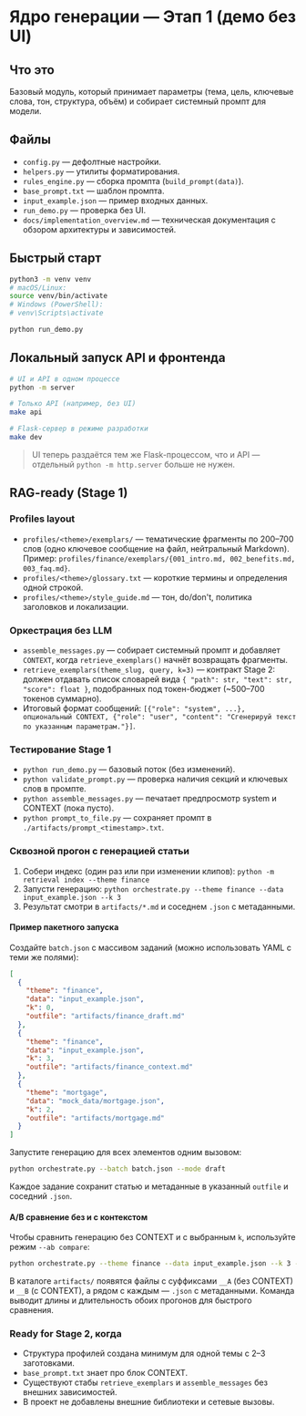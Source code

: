 # Ядро генерации — Этап 1 (демо без UI)

## Что это
Базовый модуль, который принимает параметры (тема, цель, ключевые слова, тон, структура, объём)
и собирает системный промпт для модели.

## Файлы
- `config.py` — дефолтные настройки.
- `helpers.py` — утилиты форматирования.
- `rules_engine.py` — сборка промпта (`build_prompt(data)`).
- `base_prompt.txt` — шаблон промпта.
- `input_example.json` — пример входных данных.
- `run_demo.py` — проверка без UI.
- `docs/implementation_overview.md` — техническая документация с обзором архитектуры и зависимостей.

## Быстрый старт
```bash
python3 -m venv venv
# macOS/Linux:
source venv/bin/activate
# Windows (PowerShell):
# venv\Scripts\activate

python run_demo.py

```

## Локальный запуск API и фронтенда

```bash
# UI и API в одном процессе
python -m server

# Только API (например, без UI)
make api

# Flask-сервер в режиме разработки
make dev
```

> UI теперь раздаётся тем же Flask-процессом, что и API — отдельный `python -m http.server` больше не нужен.

## RAG-ready (Stage 1)

### Profiles layout
- `profiles/<theme>/exemplars/` — тематические фрагменты по 200–700 слов (одно ключевое сообщение на файл, нейтральный Markdown). Пример: `profiles/finance/exemplars/{001_intro.md, 002_benefits.md, 003_faq.md}`.
- `profiles/<theme>/glossary.txt` — короткие термины и определения одной строкой.
- `profiles/<theme>/style_guide.md` — тон, do/don't, политика заголовков и локализации.

### Оркестрация без LLM
- `assemble_messages.py` — собирает системный промпт и добавляет `CONTEXT`, когда `retrieve_exemplars()` начнёт возвращать фрагменты.
- `retrieve_exemplars(theme_slug, query, k=3)` — контракт Stage 2: должен отдавать список словарей вида `{ "path": str, "text": str, "score": float }`, подобранных под токен-бюджет (~500–700 токенов суммарно).
- Итоговый формат сообщений: `[{"role": "system", ...}, опциональный CONTEXT, {"role": "user", "content": "Сгенерируй текст по указанным параметрам."}]`.

### Тестирование Stage 1
- `python run_demo.py` — базовый поток (без изменений).
- `python validate_prompt.py` — проверка наличия секций и ключевых слов в промпте.
- `python assemble_messages.py` — печатает предпросмотр system и CONTEXT (пока пусто).
- `python prompt_to_file.py` — сохраняет промпт в `./artifacts/prompt_<timestamp>.txt`.

### Сквозной прогон с генерацией статьи
1. Собери индекс (один раз или при изменении клипов): `python -m retrieval index --theme finance`
2. Запусти генерацию: `python orchestrate.py --theme finance --data input_example.json --k 3`
3. Результат смотри в `artifacts/*.md` и соседнем `.json` с метаданными.

#### Пример пакетного запуска

Создайте `batch.json` с массивом заданий (можно использовать YAML с теми же полями):

```json
[
  {
    "theme": "finance",
    "data": "input_example.json",
    "k": 0,
    "outfile": "artifacts/finance_draft.md"
  },
  {
    "theme": "finance",
    "data": "input_example.json",
    "k": 3,
    "outfile": "artifacts/finance_context.md"
  },
  {
    "theme": "mortgage",
    "data": "mock_data/mortgage.json",
    "k": 2,
    "outfile": "artifacts/mortgage.md"
  }
]
```

Запустите генерацию для всех элементов одним вызовом:

```bash
python orchestrate.py --batch batch.json --mode draft
```

Каждое задание сохранит статью и метаданные в указанный `outfile` и соседний `.json`.

#### A/B сравнение без и с контекстом

Чтобы сравнить генерацию без CONTEXT и с выбранным `k`, используйте режим `--ab compare`:

```bash
python orchestrate.py --theme finance --data input_example.json --k 3 --ab compare
```

В каталоге `artifacts/` появятся файлы с суффиксами `__A` (без CONTEXT) и `__B` (с CONTEXT),
а рядом с каждым — `.json` с метаданными. Команда выводит длины и длительность обоих прогонов для быстрого сравнения.

### Ready for Stage 2, когда
- Структура профилей создана минимум для одной темы с 2–3 заготовками.
- `base_prompt.txt` знает про блок CONTEXT.
- Существуют стабы `retrieve_exemplars` и `assemble_messages` без внешних зависимостей.
- В проект не добавлены внешние библиотеки и сетевые вызовы.


